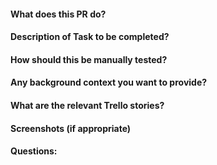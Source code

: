 #### What does this PR do?

#### Description of Task to be completed?

#### How should this be manually tested?

#### Any background context you want to provide?

#### What are the relevant Trello stories?

#### Screenshots (if appropriate)

#### Questions:

